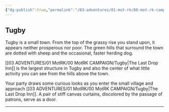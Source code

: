 ```yaml
---
{"dg-publish":true,"permalink":"/03-adventures/01-mot-rk/00-mot-rk-campaign/tugby/","tags":["Interlopers"]}
---
```



## Tugby

Tugby is a small town.  From the top of the grassy rise you stand upon, it appears neither prosperous nor poor.  The green hills that surround the town are dotted with sheep and the occasional, faster herding dog. 

[[03 ADVENTURES/01 MotRK/00 MotRK  CAMPAIGN/Tugby\|The Last Drop Inn]] is the largest structure in Tugby and also the center of what little activity you can see from the hills above the town.

Your party draws some curious looks as you enter the small village and approach [[03 ADVENTURES/01 MotRK/00 MotRK  CAMPAIGN/Tugby\|The Last Drop Inn]].  A pair of stiff canvas curtains, discolored by the passage of patrons, serve as a door.

---